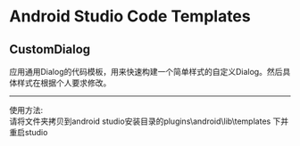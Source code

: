 Android Studio Code Templates 
===

CustomDialog
---
应用通用Dialog的代码模板，用来快速构建一个简单样式的自定义Dialog。然后具体样式在根据个人要求修改。

---
使用方法:<br>请将文件夹拷贝到android studio安装目录的plugins\android\lib\templates 下并重启studio

